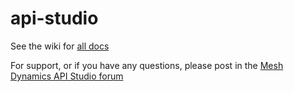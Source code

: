 # api-studio
See the wiki for [all docs](https://github.com/mesh-dynamics/api-studio/wiki)

For support, or if you have any questions, please post in the [Mesh Dynamics API Studio forum](https://meshdynamics.boardhost.com/index.php)
